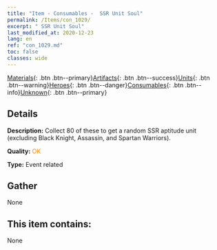 ```yaml
---
title: "Item - Consumables -  SSR Unit Soul"
permalink: /Items/con_1029/
excerpt: " SSR Unit Soul"
last_modified_at: 2020-12-23
lang: en
ref: "con_1029.md"
toc: false
classes: wide
---
```

 [Materials](/Items/){: .btn .btn--primary}[Artifacts](/Items/Artifacts/){: .btn .btn--success}[Units](/Items/Units/){: .btn .btn--warning}[Heroes](/Items/Heroes/){: .btn .btn--danger}[Consumables](/Items/Consumables/){: .btn .btn--info}[Unknown](/Items/Unknown/){: .btn .btn--primary}

## Details
 **Description:** Collect 80 of these to get a random SSR aptitude unit (excluding Black Knight, Assassin, and Spartan Warriors).

 **Quality:** <span style="color: #FF8C00">OK</span>

 **Type:** Event related

## Gather

  None

## This item contains:

  None

